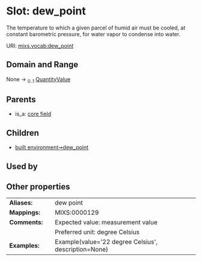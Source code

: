 
# Slot: dew_point


The temperature to which a given parcel of humid air must be cooled, at constant barometric pressure, for water vapor to condense into water.

URI: [mixs.vocab:dew_point](https://w3id.org/mixs/vocab/dew_point)


## Domain and Range

None &#8594;  <sub>0..1</sub> [QuantityValue](QuantityValue.md)

## Parents

 *  is_a: [core field](core_field.md)

## Children

 *  [built environment➞dew_point](built_environment_dew_point.md)

## Used by


## Other properties

|  |  |  |
| --- | --- | --- |
| **Aliases:** | | dew point |
| **Mappings:** | | MIXS:0000129 |
| **Comments:** | | Expected value: measurement value |
|  | | Preferred unit: degree Celsius |
| **Examples:** | | Example(value='22 degree Celsius', description=None) |

